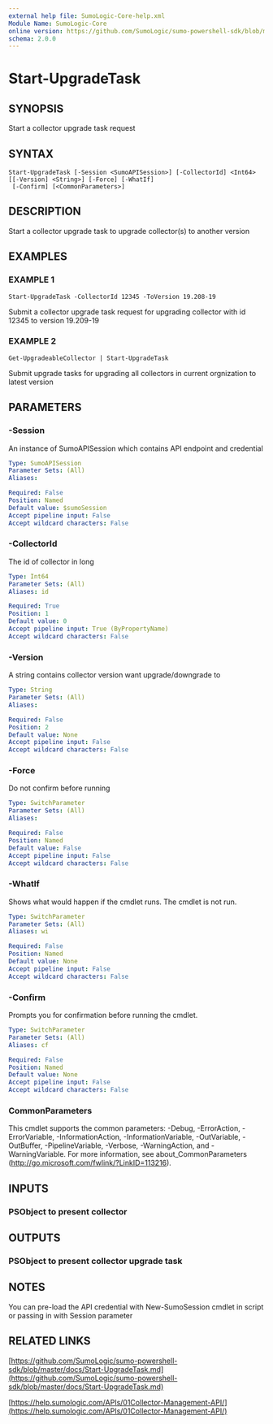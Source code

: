 ```yaml
---
external help file: SumoLogic-Core-help.xml
Module Name: SumoLogic-Core
online version: https://github.com/SumoLogic/sumo-powershell-sdk/blob/master/docs/Start-UpgradeTask.md
schema: 2.0.0
---
```


# Start-UpgradeTask

## SYNOPSIS
Start a collector upgrade task request

## SYNTAX

```
Start-UpgradeTask [-Session <SumoAPISession>] [-CollectorId] <Int64> [[-Version] <String>] [-Force] [-WhatIf]
 [-Confirm] [<CommonParameters>]
```

## DESCRIPTION
Start a collector upgrade task to upgrade collector(s) to another version

## EXAMPLES

### EXAMPLE 1
```
Start-UpgradeTask -CollectorId 12345 -ToVersion 19.208-19
```

Submit a collector upgrade task request for upgrading collector with id 12345 to version 19.209-19

### EXAMPLE 2
```
Get-UpgradeableCollector | Start-UpgradeTask
```

Submit upgrade tasks for upgrading all collectors in current orgnization to latest version

## PARAMETERS

### -Session
An instance of SumoAPISession which contains API endpoint and credential

```yaml
Type: SumoAPISession
Parameter Sets: (All)
Aliases:

Required: False
Position: Named
Default value: $sumoSession
Accept pipeline input: False
Accept wildcard characters: False
```

### -CollectorId
The id of collector in long

```yaml
Type: Int64
Parameter Sets: (All)
Aliases: id

Required: True
Position: 1
Default value: 0
Accept pipeline input: True (ByPropertyName)
Accept wildcard characters: False
```

### -Version
A string contains collector version want upgrade/downgrade to

```yaml
Type: String
Parameter Sets: (All)
Aliases:

Required: False
Position: 2
Default value: None
Accept pipeline input: False
Accept wildcard characters: False
```

### -Force
Do not confirm before running

```yaml
Type: SwitchParameter
Parameter Sets: (All)
Aliases:

Required: False
Position: Named
Default value: False
Accept pipeline input: False
Accept wildcard characters: False
```

### -WhatIf
Shows what would happen if the cmdlet runs.
The cmdlet is not run.

```yaml
Type: SwitchParameter
Parameter Sets: (All)
Aliases: wi

Required: False
Position: Named
Default value: None
Accept pipeline input: False
Accept wildcard characters: False
```

### -Confirm
Prompts you for confirmation before running the cmdlet.

```yaml
Type: SwitchParameter
Parameter Sets: (All)
Aliases: cf

Required: False
Position: Named
Default value: None
Accept pipeline input: False
Accept wildcard characters: False
```

### CommonParameters
This cmdlet supports the common parameters: -Debug, -ErrorAction, -ErrorVariable, -InformationAction, -InformationVariable, -OutVariable, -OutBuffer, -PipelineVariable, -Verbose, -WarningAction, and -WarningVariable.
For more information, see about_CommonParameters (http://go.microsoft.com/fwlink/?LinkID=113216).

## INPUTS

### PSObject to present collector

## OUTPUTS

### PSObject to present collector upgrade task

## NOTES
You can pre-load the API credential with New-SumoSession cmdlet in script or passing in with Session parameter

## RELATED LINKS

[https://github.com/SumoLogic/sumo-powershell-sdk/blob/master/docs/Start-UpgradeTask.md](https://github.com/SumoLogic/sumo-powershell-sdk/blob/master/docs/Start-UpgradeTask.md)

[https://help.sumologic.com/APIs/01Collector-Management-API/](https://help.sumologic.com/APIs/01Collector-Management-API/)

